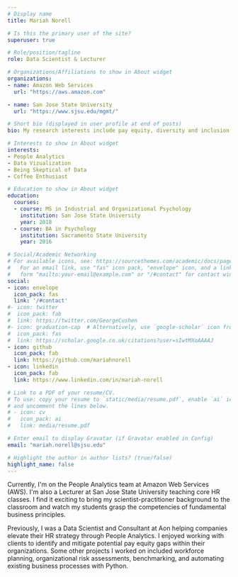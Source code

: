 ```yaml
---
# Display name
title: Mariah Norell

# Is this the primary user of the site?
superuser: true

# Role/position/tagline
role: Data Scientist & Lecturer

# Organizations/Affiliations to show in About widget
organizations:
- name: Amazon Web Services
  url: "https://aws.amazon.com"

- name: San Jose State University
  url: "https://www.sjsu.edu/mgmt/"

# Short bio (displayed in user profile at end of posts)
bio: My research interests include pay equity, diversity and inclusion, and women in leadership.

# Interests to show in About widget
interests:
- People Analytics
- Data Vizualization
- Being Skeptical of Data
- Coffee Enthusiast

# Education to show in About widget
education:
  courses:
  - course: MS in Industrial and Organizational Psychology
    institution: San Jose State University
    year: 2018
  - course: BA in Psychology
    institution: Sacramento State University
    year: 2016

# Social/Academic Networking
# For available icons, see: https://sourcethemes.com/academic/docs/page-builder/#icons
#   For an email link, use "fas" icon pack, "envelope" icon, and a link in the
#   form "mailto:your-email@example.com" or "/#contact" for contact widget.
social:
- icon: envelope
  icon_pack: fas
  link: '/#contact'
#- icon: twitter
#  icon_pack: fab
#  link: https://twitter.com/GeorgeCushen
#- icon: graduation-cap  # Alternatively, use `google-scholar` icon from `ai` icon pack
#  icon_pack: fas
#  link: https://scholar.google.co.uk/citations?user=sIwtMXoAAAAJ
- icon: github
  icon_pack: fab
  link: https://github.com/mariahnorell
- icon: linkedin
  icon_pack: fab
  link: https://www.linkedin.com/in/mariah-norell

# Link to a PDF of your resume/CV.
# To use: copy your resume to `static/media/resume.pdf`, enable `ai` icons in `params.toml`,
# and uncomment the lines below.
# - icon: cv
#   icon_pack: ai
#   link: media/resume.pdf

# Enter email to display Gravatar (if Gravatar enabled in Config)
email: "mariah.norell@sjsu.edu"

# Highlight the author in author lists? (true/false)
highlight_name: false
---
```


Currently, I'm on the People Analytics team at Amazon Web Services (AWS). I'm also a Lecturer at San Jose State University teaching core HR classes. I find it exciting to bring my scientist-practitioner background to the classroom and watch my students grasp the competencies of fundamental business principles.

Previously, I was a Data Scientist and Consultant at Aon helping companies elevate their HR strategy through People Analytics. I enjoyed working with clients to identify and mitigate potential pay equity gaps within their organizations. Some other projects I worked on included workforce planning, organizational risk assessments, benchmarking, and automating existing business processes with Python.

<!-- {{< icon name="download" pack="fas" >}} Download my {{< staticref "media/demo_resume.pdf" "newtab" >}}resumé{{< /staticref >}}. -->
